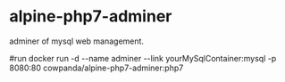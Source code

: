 # alpine-php7-adminer
adminer of mysql web management.

#run
    docker run -d --name adminer --link yourMySqlContainer:mysql -p 8080:80 cowpanda/alpine-php7-adminer:php7

